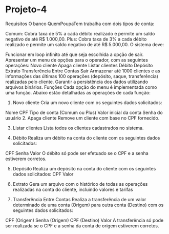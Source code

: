 # Projeto-4
 

Requisitos
O banco QuemPoupaTem trabalha com dois tipos de conta:

Comum: Cobra taxa de 5% a cada débito realizado e permite um saldo negativo de até R$ 1.000,00.
Plus: Cobra taxa de 3% a cada débito realizado e permite um saldo negativo de até R$ 5.000,00.
O sistema deve:

Funcionar em loop infinito até que seja escolhida a opção de sair.
Apresentar um menu de opções para o operador, com as seguintes operações:
Novo cliente
Apaga cliente
Listar clientes
Débito
Depósito
Extrato
Transferência Entre Contas
Sair
Armazenar até 1000 clientes e as informações das últimas 100 operações (depósito, saque, transferência) realizadas pelo cliente.
Garantir a persistência dos dados utilizando arquivos binários.
Funções
Cada opção do menu é implementada como uma função. Abaixo estão detalhadas as operações de cada função:

1. Novo cliente
Cria um novo cliente com os seguintes dados solicitados:

Nome
CPF
Tipo de conta (Comum ou Plus)
Valor inicial da conta
Senha do usuário
2. Apaga cliente
Remove um cliente com base no CPF fornecido.

3. Listar clientes
Lista todos os clientes cadastrados no sistema.

4. Débito
Realiza um débito na conta do cliente com os seguintes dados solicitados:

CPF
Senha
Valor
O débito só pode ser efetuado se o CPF e a senha estiverem corretos.

5. Depósito
Realiza um depósito na conta do cliente com os seguintes dados solicitados:
CPF
Valor

7. Extrato
Gera um arquivo com o histórico de todas as operações realizadas na conta do cliente, incluindo valores e tarifas




9. Transferência Entre Contas
Realiza a transferência de um valor determinado de uma conta (Origem) para outra conta (Destino) com os seguintes dados solicitados:

CPF (Origem)
Senha (Origem)
CPF (Destino)
Valor
A transferência só pode ser realizada se o CPF e a senha da conta de origem estiverem corretos.

